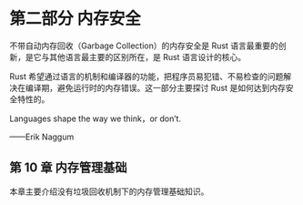 # 第二部分 内存安全

不带自动内存回收（Garbage Collection）的内存安全是 Rust 语言最重要的创新，是它与其他语言最主要的区别所在，是 Rust 语言设计的核心。

Rust 希望通过语言的机制和编译器的功能，把程序员易犯错、不易检查的问题解决在编译期，避免运行时的内存错误。这一部分主要探讨 Rust 是如何达到内存安全特性的。

Languages shape the way we think，or don’t.

——Erik Naggum

## 第 10 章 内存管理基础

本章主要介绍没有垃圾回收机制下的内存管理基础知识。
